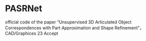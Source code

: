 # PASRNet
official code of the paper “Unsupervised 3D Articulated Object Correspondences with Part Approximation and Shape Refinement”， CAD/Graphices 23 Accept
